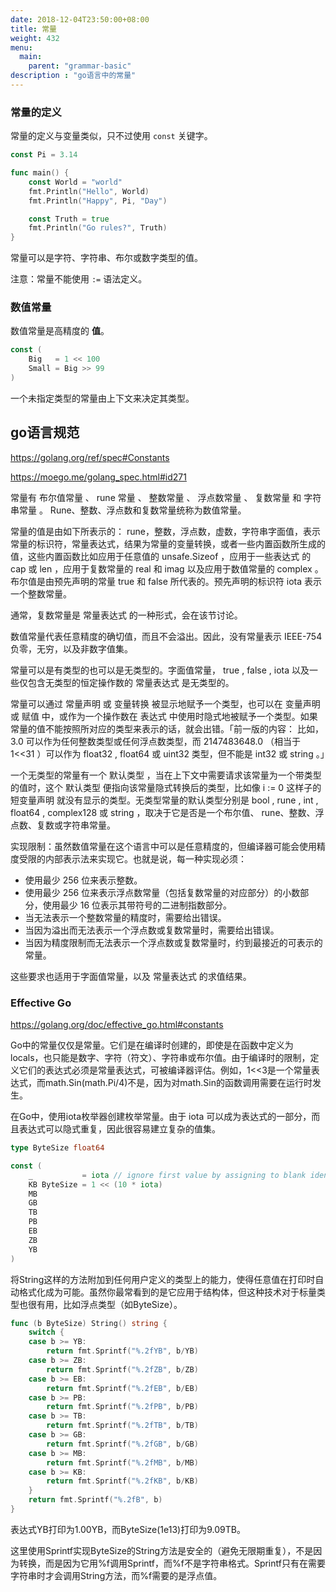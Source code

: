 ```yaml
---
date: 2018-12-04T23:50:00+08:00
title: 常量
weight: 432
menu:
  main:
    parent: "grammar-basic"
description : "go语言中的常量"
--- 
```


### 常量的定义

常量的定义与变量类似，只不过使用 `const` 关键字。

```go
const Pi = 3.14

func main() {
	const World = "world"
	fmt.Println("Hello", World)
	fmt.Println("Happy", Pi, "Day")

	const Truth = true
	fmt.Println("Go rules?", Truth)
}
```

常量可以是字符、字符串、布尔或数字类型的值。

注意：常量不能使用 `:=` 语法定义。

### 数值常量

数值常量是高精度的 **值**。

```go
const (
	Big   = 1 << 100
	Small = Big >> 99
)
```

一个未指定类型的常量由上下文来决定其类型。

## go语言规范

https://golang.org/ref/spec#Constants

https://moego.me/golang_spec.html#id271

常量有 布尔值常量 、 rune 常量 、 整数常量 、 浮点数常量 、 复数常量 和 字符串常量 。 Rune、整数、浮点数和复数常量统称为数值常量。

常量的值是由如下所表示的： rune，整数，浮点数，虚数，字符串字面值，表示常量的标识符，常量表达式，结果为常量的变量转换，或者一些内置函数所生成的值，这些内置函数比如应用于任意值的 unsafe.Sizeof ，应用于一些表达式 的 cap 或 len ，应用于复数常量的 real 和 imag 以及应用于数值常量的 complex 。布尔值是由预先声明的常量 true 和 false 所代表的。预先声明的标识符 iota 表示一个整数常量。

通常，复数常量是 常量表达式 的一种形式，会在该节讨论。

数值常量代表任意精度的确切值，而且不会溢出。因此，没有常量表示 IEEE-754 负零，无穷，以及非数字值集。

常量可以是有类型的也可以是无类型的。字面值常量， true , false , iota 以及一些仅包含无类型的恒定操作数的 常量表达式 是无类型的。

常量可以通过 常量声明 或 变量转换 被显示地赋予一个类型，也可以在 变量声明 或 赋值 中，或作为一个操作数在 表达式 中使用时隐式地被赋予一个类型。如果常量的值不能按照所对应的类型来表示的话，就会出错。「前一版的内容： 比如， 3.0 可以作为任何整数类型或任何浮点数类型，而 2147483648.0 （相当于 1<<31 ）可以作为 float32 , float64 或 uint32 类型，但不能是 int32 或 string 。」

一个无类型的常量有一个 默认类型 ，当在上下文中需要请求该常量为一个带类型的值时，这个 默认类型 便指向该常量隐式转换后的类型，比如像 i := 0 这样子的 短变量声明 就没有显示的类型。无类型常量的默认类型分别是 bool , rune , int , float64 , complex128 或 string ，取决于它是否是一个布尔值、 rune、整数、浮点数、复数或字符串常量。

实现限制：虽然数值常量在这个语言中可以是任意精度的，但编译器可能会使用精度受限的内部表示法来实现它。也就是说，每一种实现必须：

- 使用最少 256 位来表示整数。
- 使用最少 256 位来表示浮点数常量（包括复数常量的对应部分）的小数部分，使用最少 16 位表示其带符号的二进制指数部分。
- 当无法表示一个整数常量的精度时，需要给出错误。
- 当因为溢出而无法表示一个浮点数或复数常量时，需要给出错误。
- 当因为精度限制而无法表示一个浮点数或复数常量时，约到最接近的可表示的常量。

这些要求也适用于字面值常量，以及 常量表达式 的求值结果。

### Effective Go

https://golang.org/doc/effective_go.html#constants

Go中的常量仅仅是常量。它们是在编译时创建的，即使是在函数中定义为locals，也只能是数字、字符（符文）、字符串或布尔值。由于编译时的限制，定义它们的表达式必须是常量表达式，可被编译器评估。例如，1<<3是一个常量表达式，而math.Sin(math.Pi/4)不是，因为对math.Sin的函数调用需要在运行时发生。

在Go中，使用iota枚举器创建枚举常量。由于 iota 可以成为表达式的一部分，而且表达式可以隐式重复，因此很容易建立复杂的值集。

```go
type ByteSize float64

const (
    _           = iota // ignore first value by assigning to blank identifier
    KB ByteSize = 1 << (10 * iota)
    MB
    GB
    TB
    PB
    EB
    ZB
    YB
)
```

将String这样的方法附加到任何用户定义的类型上的能力，使得任意值在打印时自动格式化成为可能。虽然你最常看到的是它应用于结构体，但这种技术对于标量类型也很有用，比如浮点类型（如ByteSize）。

```go
func (b ByteSize) String() string {
    switch {
    case b >= YB:
        return fmt.Sprintf("%.2fYB", b/YB)
    case b >= ZB:
        return fmt.Sprintf("%.2fZB", b/ZB)
    case b >= EB:
        return fmt.Sprintf("%.2fEB", b/EB)
    case b >= PB:
        return fmt.Sprintf("%.2fPB", b/PB)
    case b >= TB:
        return fmt.Sprintf("%.2fTB", b/TB)
    case b >= GB:
        return fmt.Sprintf("%.2fGB", b/GB)
    case b >= MB:
        return fmt.Sprintf("%.2fMB", b/MB)
    case b >= KB:
        return fmt.Sprintf("%.2fKB", b/KB)
    }
    return fmt.Sprintf("%.2fB", b)
}
```

表达式YB打印为1.00YB，而ByteSize(1e13)打印为9.09TB。

这里使用Sprintf实现ByteSize的String方法是安全的（避免无限期重复），不是因为转换，而是因为它用%f调用Sprintf，而%f不是字符串格式。Sprintf只有在需要字符串时才会调用String方法，而%f需要的是浮点值。